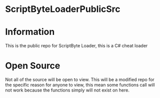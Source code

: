 # ScriptByteLoaderPublicSrc

# Information
This is the public repo for ScriptByte Loader, this is a C# cheat loader 

# Open Source
Not all of the source will be open to view. This will be a modified repo for the specific reason for anyone to view, this mean some functions call will not work because the functions simply will not exist on here.
